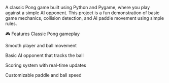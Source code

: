 A classic Pong game built using Python and Pygame, where you play against a simple AI opponent. This project is a fun demonstration of basic game mechanics, collision detection, and AI paddle movement using simple rules.

🎮 Features
Classic Pong gameplay

Smooth player and ball movement

Basic AI opponent that tracks the ball

Scoring system with real-time updates

Customizable paddle and ball speed
